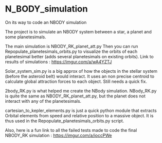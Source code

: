 # N_BODY_simulation
On its way to code an NBODY simulation

The project is to simulate an NBODY system between a star, a planet and some planetesimals.

The main simulation is NBODY_RK_planet_att.py
Then you can run Repopulate_planetesimals_orbits.py to visualize the orbits of each planetesimal better (adds several planetesimals on existing orbits).
Link to results of simulations : https://imgur.com/a/wA4YZTJ

Solar_system_sim.py is a big approx of how the objects in the stellar system (before the asteroid belt) would interact.
It uses an non precise centroid to calculate global attraction forces to each object. Still needs a quick fix.

2body_RK.py is what helped me create the NBody simulation.
NBody_RK.py is quite the same as NBODY_RK_planet_att.py, but the planet does not interact with any of the planetesimals.

cartesian_to_kepler_elements.py is just a quick python module that extracts Orbital elements from speed and relative position to a massive object. It is thus used in the Repopulate_planetesimals_orbits.py script.

Also, here is a fun link to all the failed tests made to code the final NBODY_RK simulation : 
https://imgur.com/a/ioccPWe
